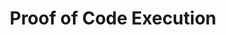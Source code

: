 ---
layout: blog-proof-of-code-execution
title: Proof of Code Execution

nav: blog
card:  Proof of Code Execution
creator : admin IDNI
publisher_handle : IDNI
description:  Putting it altogether, code is rules and queries, while the compiler (being essentially an autoprover) follows the rules and their consequences and outputs answers
type: blog
fbnumberID: ARSPSs08qmchtVLR0kVb_UwG5dfUzbNOBDDfZ_RFFn44FfdJN0Crymsm2kcHsTqcYEg

namespace: faq.proof-of-code-execution
permalink: /blog/proof-of-code-execution
permalink_en: /blog/proof-of-code-execution
permalink_es: /blog/proof-of-code-execution
---